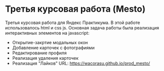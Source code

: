 # Третья курсовая работа (Mesto)
Третья курсовая работа для Яндекс Практикума. В этой работе использовалось html и css js. Основная задача работы была реализация интерактивных элементов на javascript:
- Открытие-закртие модальных окон
- Добавление карточек с фотографиями
- Редактирование профиля
- Реализация удаления карточек
- Реализация "Лайков"
URL: https://wacorasu.github.io/prod_mesto/
